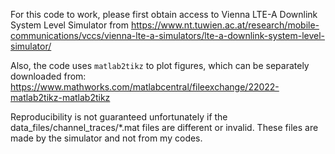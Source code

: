 For this code to work, please first obtain access to Vienna LTE-A Downlink System Level Simulator from https://www.nt.tuwien.ac.at/research/mobile-communications/vccs/vienna-lte-a-simulators/lte-a-downlink-system-level-simulator/

Also, the code uses `matlab2tikz` to plot figures, which can be separately downloaded from: https://www.mathworks.com/matlabcentral/fileexchange/22022-matlab2tikz-matlab2tikz

Reproducibility is not guaranteed unfortunately if the data_files/channel_traces/\*.mat files are different or invalid.  These files are made by the simulator and not from my codes.
